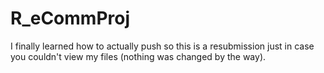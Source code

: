 # R_eCommProj
I finally learned how to actually push so this is a resubmission just in case you couldn't view my files (nothing was changed by the way).
